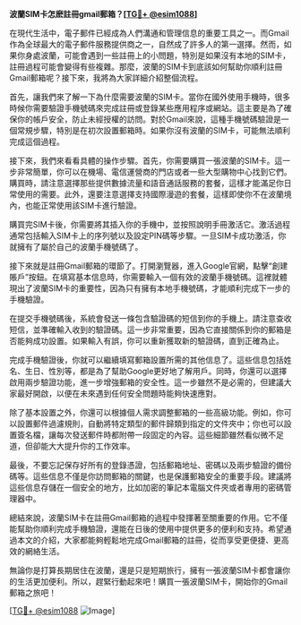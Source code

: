 **波蘭SIM卡怎麽註冊gmail郵箱？[[TG💪+ @esim1088](https://t.me/s/esim1088)]**

在現代生活中，電子郵件已經成為人們溝通和管理信息的重要工具之一。而Gmail作為全球最大的電子郵件服務提供商之一，自然成了許多人的第一選擇。然而，如果你身處波蘭，可能會遇到一些註冊上的小問題，特別是如果沒有本地的SIM卡，註冊過程可能會變得有些複雜。那麼，波蘭的SIM卡到底該如何幫助你順利註冊Gmail郵箱呢？接下來，我將為大家詳細介紹整個流程。

首先，讓我們來了解一下為什麼需要波蘭的SIM卡。當你在國外使用手機時，很多時候你需要驗證手機號碼來完成註冊或登錄某些應用程序或網站。這主要是為了確保你的帳戶安全，防止未經授權的訪問。對於Gmail來說，這種手機號碼驗證是一個常規步驟，特別是在初次設置郵箱時。如果你沒有波蘭的SIM卡，可能無法順利完成這個過程。

接下來，我們來看看具體的操作步驟。首先，你需要購買一張波蘭的SIM卡。這一步非常簡單，你可以在機場、電信運營商的門店或者一些大型購物中心找到它們。購買時，請注意選擇那些提供數據流量和語音通話服務的套餐，這樣才能滿足你日常使用的需要。此外，還要注意選擇支持國際漫遊的套餐，這樣即使你不在波蘭境內，也能正常使用該SIM卡進行驗證。

購買完SIM卡後，你需要將其插入你的手機中，並按照說明手冊激活它。激活過程通常包括輸入SIM卡上的序列號以及設定PIN碼等步驟。一旦SIM卡成功激活，你就擁有了屬於自己的波蘭手機號碼了。

接下來就是註冊Gmail郵箱的環節了。打開瀏覽器，進入Google官網，點擊“創建賬戶”按鈕。在填寫基本信息時，你需要輸入一個有效的波蘭手機號碼。這裡就體現出了波蘭SIM卡的重要性，因為只有擁有本地手機號碼，才能順利完成下一步的手機驗證。

在提交手機號碼後，系統會發送一條包含驗證碼的短信到你的手機上。請注意查收短信，並準確輸入收到的驗證碼。這一步非常重要，因為它直接關係到你的郵箱是否能夠成功設置。如果輸入有誤，你可以重新獲取新的驗證碼，直到正確為止。

完成手機驗證後，你就可以繼續填寫郵箱設置所需的其他信息了。這些信息包括姓名、生日、性別等，都是為了幫助Google更好地了解用戶。同時，你還可以選擇啟用兩步驗證功能，進一步增強郵箱的安全性。這一步雖然不是必需的，但建議大家最好開啟，以便在未來遇到任何安全問題時能夠快速應對。

除了基本設置之外，你還可以根據個人需求調整郵箱的一些高級功能。例如，你可以設置郵件過濾規則，自動將特定類型的郵件歸類到指定的文件夾中；你也可以設置簽名檔，讓每次發送郵件時都附帶一段固定的內容。這些細節雖然看似微不足道，但卻能大大提升你的工作效率。

最後，不要忘記保存好所有的登錄憑證，包括郵箱地址、密碼以及兩步驗證的備份碼等。這些信息不僅是你訪問郵箱的關鍵，也是保護郵箱安全的重要手段。建議將這些信息存儲在一個安全的地方，比如加密的筆記本電腦文件夾或者專用的密碼管理器中。

總結來說，波蘭SIM卡在註冊Gmail郵箱的過程中發揮著至關重要的作用。它不僅能幫助你順利完成手機驗證，還能在日後的使用中提供更多的便利和支持。希望通過本文的介紹，大家都能夠輕鬆地完成Gmail郵箱的註冊，從而享受更便捷、更高效的網絡生活。

無論你是打算長期居住在波蘭，還是只是短期旅行，擁有一張波蘭SIM卡都會讓你的生活更加便利。所以，趕緊行動起來吧！購買一張波蘭SIM卡，開始你的Gmail郵箱之旅吧！

[[TG💪+ @esim1088](https://t.me/s/esim1088) ![Image](https://i.postimg.cc/4NQfJmqS/Snipaste-2025-05-13-00-14-12.png)]
